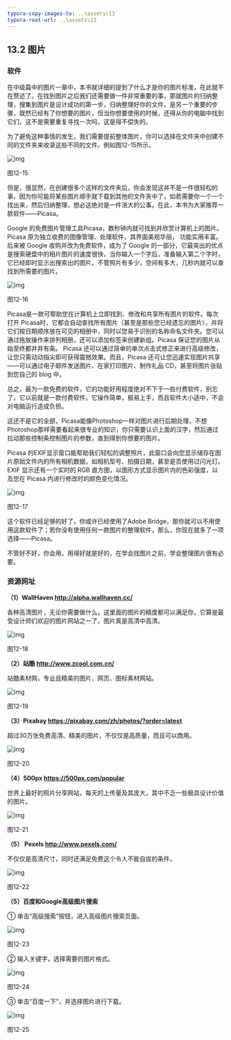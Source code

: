 ```yaml
---
typora-copy-images-to: ..\assets\13
typora-root-url: ..\assets\13
---
```


## **13.2**  **图片**

### **软件**

在中级篇中的图片一章中，本书就详细的提到了什么才是你的图片标准，在此就不在赘述了。在找到图片之后我们还需要做一件非常重要的事，那就图片的归纳整理，搜集到图片是设计成功的第一步，归纳整理好你的文件，是另一个重要的步骤，既然已经有了你想要的图片，但当你想要使用的时候，还得从你的电脑中找到它们，这不是需要重复寻找一次吗，这是得不偿失的。

为了避免这种事情的发生，我们需要提前整体图片，你可以选择在文件夹中创建不同的文件夹来收录这些不同的文件。例如图12-15所示。

![img](/../../第十三章%20搜集资源.files/image015.jpg)

图12-15

但是，很显然，在创建很多个这样的文件夹后，你会发现这并不是一件很轻松的事，因为你可能将某些图片顺手就下载到其他的文件夹中了，如若需要你一个一个找出来，然后归纳整理，想必这绝对是一件浩大的公事。在此，本书为大家推荐一款软件——Picasa。

Google 的免费图片管理工具Picasa，数秒钟内就可找到并欣赏计算机上的图片。 Picasa 原为独立收费的图像管理、处理软件，其界面美观华丽， 功能实用丰富。后来被 Google 收购并改为免费软件，成为了 Google 的一部分，它最突出的优点是搜索硬盘中的相片图片的速度很快，当你输入一个字后，准备输入第二个字时，它已经即时显示出搜索出的图片。不管照片有多少，空间有多大，几秒内就可以查找到所需要的图片。

![img](/../../第十三章%20搜集资源.files/image016.jpg)

图12-16

Picasa是一款可帮助您在计算机上立即找到、修改和共享所有图片的软件。每次打开 Picasa时，它都会自动查找所有图片（甚至是那些您已经遗忘的图片），并将它们按日期顺序放在可见的相册中，同时以您易于识别的名称命名文件夹。您可以通过拖放操作来排列相册，还可以添加标签来创建新组。Picasa 保证您的图片从始至终都井井有条。 Picasa 还可以通过简单的单次点击式修正来进行高级修改，让您只需动动指尖即可获得震撼效果。而且，Picasa 还可让您迅速实现图片共享——可以通过电子邮件发送图片、在家打印图片、制作礼品 CD，甚至将图片张贴到您自己的 blog 中。

总之，最为一款免费的软件，它的功能好用程度绝对不下于一些付费软件，别忘了，它以前就是一款付费软件。它操作简单，极易上手，而且软件大小适中，不会对电脑运行造成负担。

这还不是它的全部，Picasa能像Photoshop一样对图片进行后期处理，不想Photoshop那样需要看起来很专业的知识，你只需要认识上面的汉字，然后通过拉动那些控制条控制图片的参数，直到得到你想要的图片。

Picasa 的EXIF显示窗口能帮助我们轻松的调整照片，此窗口会向您显示储存在图片原始文件内的所有相机数据，如相机型号、拍摄日期，甚至是否使用过闪光灯。EXIF 显示还有一个实时的 RGB 直方图，以图形方式显示图片内的色彩强度，以及您在 Picasa 内进行修改时的颜色变化情况。

![img](/../../第十三章%20搜集资源.files/image017.jpg)

图12-17

这个软件已经足够的好了，你或许已经使用了Adobe Bridge，那你就可以不用使用这款软件了；若你没有使用任何一款图片的整理软件，那么，你现在就多了一项选择——Picasa。

不管好不好，你会用，用得好就是好的，在学会找图片之前，学会整理图片很有必要。

### **资源网址**

**（1）WallHaven    http://alpha.wallhaven.cc/**

各种高清图片，无论你需要做什么，这里面的图片的精度都可以满足你，它算是最受设计师们欢迎的图片网站之一了，图片真是高清中高清。

![img](/../../第十三章%20搜集资源.files/image018.jpg)

图12-18

**（2）站酷 http://www.zcool.com.cn/**

站酷素材网，专业且精美的图片、网页、图标素材网站。

![img](/../../第十三章%20搜集资源.files/image019.jpg)

图12-19

**（3）Pixabay  https://pixabay.com/zh/photos/?order=latest**

超过30万张免费高清、精美的图片，不仅仅是高质量，而且可以商用。

![img](/../../第十三章%20搜集资源.files/image020.jpg)

图12-20

**（4）500px  https://500px.com/popular**

世界上最好的照片分享网站，每天的上传量及其庞大，其中不乏一些极具设计价值的图片。

![img](/../../第十三章%20搜集资源.files/image021.jpg)

图12-21

**（5） Pexels  http://www.pexels.com/**

不仅仅是高清尺寸，同时还满足免费这个令人不能自拔的条件。

![img](/../../第十三章%20搜集资源.files/image022.jpg)

图12-22

**（5）百度和Google高级图片搜索**

① 单击“高级搜索”按钮，进入高级图片搜索页面。

![img](/../../第十三章%20搜集资源.files/image023.jpg)

图12-23

② 输入关键字，选择需要的图片格式。

![img](/../../第十三章%20搜集资源.files/image024.jpg)

图12-24

③ 单击“百度一下”，并选择图片进行下载。

![img](/../../第十三章%20搜集资源.files/image025.jpg)

图12-25